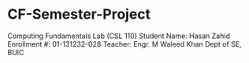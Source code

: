 # CF-Semester-Project
Computing Fundamentals Lab (CSL 110) Student Name: Hasan Zahid Enrollment #: 01-131232-028 Teacher: Engr. M Waleed Khan Dept of SE, BUIC
